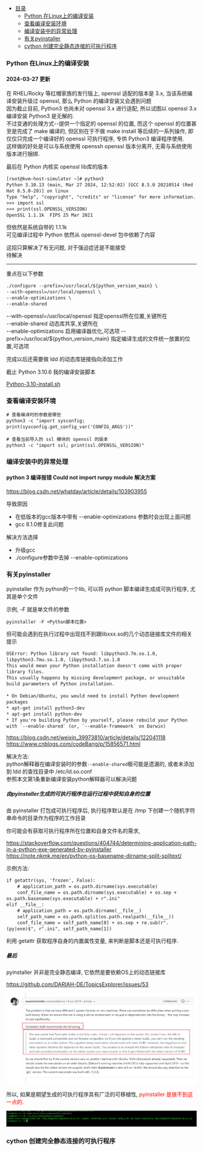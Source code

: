 * [目录](#0)
  * [Python 在Linux上的编译安装](#1)
  * [查看编译安装环境](#2)
  * [编译安装中的异常处理](#3)
  * [有关pyinstaller](#4)
  * [cython 创建完全静态连接的可执行程序](#5)


<h3 id="1">Python 在Linux上的编译安装</h3>

#### 2024-03-27 更新

在 RHEL/Rocky 等红帽家族的发行版上, openssl 适配的版本是 3.x, 当该系统编译安装升级过 openssl, 那么 Python
的编译安装又会遇到问题  
因为截止目前, Python3 也尚未对 openssl 3.x 进行适配, 所以试图以 openssl 3.x 编译安装 Python3 是无解的.  
不过变通的处理方式--提供一个指定的 openssl 的位置, 而这个 openssl 的位置甚至是完成了 make 编译的, 但区别在于不做 
make install 等后续的一系列操作, 即仅仅只完成一个编译好的 openssl 可执行程序, 专供 Python3 编译程序使用.  
这样做的好处是可以与系统使用 openssh openssl 版本分离开, 无需与系统使用版本进行捆绑.

最后在 Python 内核实 openssl lib库的版本

```
[root@kvm-host-simulator ~]# python3
Python 3.10.13 (main, Mar 27 2024, 12:52:02) [GCC 8.5.0 20210514 (Red Hat 8.5.0-20)] on linux
Type "help", "copyright", "credits" or "license" for more information.
>>> import ssl
>>> print(ssl.OPENSSL_VERSION)
OpenSSL 1.1.1k  FIPS 25 Mar 2021
```

但依然是系统自带的 1.1.1k  
可见编译过程中 Python 依然从 openssl-devel 包中依赖了内容

这招只算解决了有无问题, 对于强迫症还是不能接受  
待解决

----------------------------------------------------------

重点在以下参数

```
./configure --prefix=/usr/local/${python_version_main} \
--with-openssl=/usr/local/openssl \
--enable-optimizations \
--enable-shared
```

--with-openssl=/usr/local/openssl  指定openssl所在位置,关键所在  
--enable-shared  动态库共享,关键所在  
--enable-optimizations  启用编译器优化,可选项
--prefix=/usr/local/${python_version_main}  指定编译生成的文件统一放置的位置,可选项

完成以后还需要做 ldd 的动态库链接指向添加工作

截止 Python 3.10.6 我的编译安装脚本

<a href="files/Python-3.10-install.sh" target="_blank">Python-3.10-install.sh</a>

<h3 id="2">查看编译安装环境</h3>

```
# 查看编译时的参数是哪些
python3 -c "import sysconfig; print(sysconfig.get_config_var('CONFIG_ARGS'))"

# 查看当前导入的 ssl 模块的 openssl 的版本
python3 -c "import ssl; print(ssl.OPENSSL_VERSION)"
```

<h3 id="3">编译安装中的异常处理</h3>

#### python 3 编译报错 Could not import runpy module 解决方案

https://blog.csdn.net/whatday/article/details/103903955

导致原因
- 在低版本的gcc版本中带有 --enable-optimizations 参数时会出现上面问题
- gcc 8.1.0修复此问题  

解决方法选择
- 升级gcc
- ./configure参数中去掉 --enable-optimizations


<h3 id="4">有关pyinstaller</h3>

pyinstaller 作为 python的一个lib, 可以将 python 脚本编译生成成可执行程序, 尤其是单个文件

示例, -F 就是单文件的参数

```
pyinstaller -F <Python脚本位置>
```

但可能会遇到在执行过程中出现找不到跟libxxx.so的几个动态链接库文件的相关提示

```
OSError: Python library not found: libpython3.7m.so.1.0, libpython3.7mu.so.1.0, libpython3.7.so.1.0
This would mean your Python installation doesn't come with proper library files.
This usually happens by missing development package, or unsuitable build parameters of Python installation.

* On Debian/Ubuntu, you would need to install Python development packages
* apt-get install python3-dev
* apt-get install python-dev
* If you're building Python by yourself, please rebuild your Python with `--enable-shared` (or, `--enable-framework` on Darwin)
```

https://blog.csdn.net/weixin_39973810/article/details/122041118  
https://www.cnblogs.com/codeBang/p/15856571.html

解决方法:  
python解释器在编译安装时的参数```--enable-shared```极可能是遗漏的, 或者未添加到 ldd 的查找目录中 /etc/ld.so.conf  
参照本文第1条重新编译安装python解释器可以解决问题

##### 由pyinstaller生成的可执行程序在运行过程中获知自身的位置

由 pyinstaller 打包成可执行程序后, 执行程序默认是在 /tmp 下创建一个随机字符串命令的目录作为程序的工作目录

你可能会有获取可执行程序所在位置和自身文件名的需求, 

https://stackoverflow.com/questions/404744/determining-application-path-in-a-python-exe-generated-by-pyinstaller  
https://note.nkmk.me/en/python-os-basename-dirname-split-splitext/

示例方法:

```
if getattr(sys, 'frozen', False):
    # application_path = os.path.dirname(sys.executable)
    conf_file_name = os.path.dirname(sys.executable) + os.sep + os.path.basename(sys.executable) + r".ini"
elif __file__:
    # application_path = os.path.dirname(__file__)
    self_path_name = os.path.split(os.path.realpath(__file__))
    conf_file_name = self_path_name[0] + os.sep + re.sub(r".(py|exe)$", r".ini", self_path_name[1])
```

利用 getattr 获取程序自身的内置属性变量, 来判断是脚本还是可执行程序.


##### 最后

pyinstaller 并非是完全静态编译, 它依然是要依赖OS上的动态链接库

https://github.com/DARIAH-DE/TopicsExplorer/issues/53

![](images/nXOCNdEsmJDQqKcBG5OWus7H4EboedZa.jpg)

所以, 如果是期望生成的可执行程序具有广泛的可移植性, <font color=red>pyinstaller 是做不到这一点的.</font>

![](images/nXOCNdEsmJbgyHq3nw9f6GlaiDTAvtEm.jpg)


<h3 id="5">cython 创建完全静态连接的可执行程序</h3>

